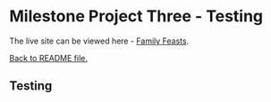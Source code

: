 # Milestone Project Three - Testing

The live site can be viewed here - [Family Feasts](https://family-feasts.herokuapp.com/).

[Back to README file.](README.md)

## Testing